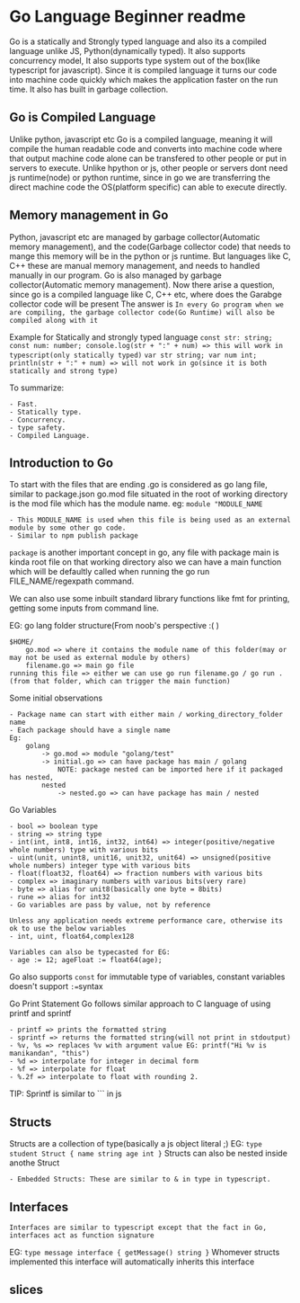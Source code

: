 # Go Language Beginner readme

Go is a statically and Strongly typed language and also its a compiled language unlike JS, Python(dynamically typed). It also supports
concurrency model, It also supports type system out of the box(like typescript for javascript). Since it is compiled language
it turns our code into machine code quickly which makes the application faster on the run time. It also has
built in garbage collection.

## Go is Compiled Language

Unlike python, javascript etc Go is a compiled language, meaning it will compile the human readable code and converts into machine code
where that output machine code alone can be transfered to other people or put in servers to execute.
Unlike hpython or js, other people or servers dont need js runtime(node) or python runtime, since in go we are transferring the direct machine code
the OS(platform specific) can able to execute directly.

## Memory management in Go

Python, javascript etc are managed by garbage collector(Automatic memory management), and the code(Garbage collector code) that needs to mange
this memory will be in the python or js runtime.
But languages like C, C++ these are manual memory management, and needs to handled manually in our program.
Go is also managed by garbage collector(Automatic memory management).
Now there arise a question, since go is a compiled language like C, C++ etc, where does the Garabge collector code will be present 
The answer is `In every Go program when we are compiling, the garbage collector code(Go Runtime) will also be compiled along with it`


Example for Statically and strongly typed language
`const str: string; const num: number; console.log(str + ":" + num) => this will work in typescript(only statically typed)`
`var str string; var num int; println(str + ":" + num) => will not work in go(since it is both statically and strong type)`


To summarize:

    - Fast.
    - Statically type.
    - Concurrency.
    - type safety.
    - Compiled Language.

## Introduction to Go

To start with the files that are ending .go is considered as go lang file, similar to package.json
go.mod file situated in the root of working directory is the mod file which has the module name.
eg: 
`module "MODULE_NAME`

    - This MODULE_NAME is used when this file is being used as an external module by some other go code.
    - Similar to npm publish package

`package` is another important concept in go, any file with package main is kinda root file on that working directory
also we can have a main function which will be defaultly called when running the go run FILE_NAME/regexpath
command.

We can also use some inbuilt standard library functions like fmt for printing, getting some inputs from 
command line.

EG: go lang folder structure(From noob's perspective :( )

    $HOME/
        go.mod => where it contains the module name of this folder(may or may not be used as external module by others)
        filename.go => main go file
    running this file => either we can use go run filename.go / go run .(from that folder, which can trigger the main function)

Some initial observations
    
    - Package name can start with either main / working_directory_folder name
    - Each package should have a single name
    Eg:
        golang
            -> go.mod => module "golang/test"
            -> initial.go => can have package has main / golang
                NOTE: package nested can be imported here if it packaged has nested,
            nested
                -> nested.go => can have package has main / nested

Go Variables

    - bool => boolean type
    - string => string type
    - int(int, int8, int16, int32, int64) => integer(positive/negative whole numbers) type with various bits
    - uint(unit, unint8, unit16, unit32, unit64) => unsigned(positive whole numbers) integer type with various bits
    - float(float32, float64) => fraction numbers with various bits
    - complex => imaginary numbers with various bits(very rare)
    - byte => alias for unit8(basically one byte = 8bits)
    - rune => alias for int32
    - Go variables are pass by value, not by reference

    Unless any application needs extreme performance care, otherwise its ok to use the below variables
    - int, uint, float64,complex128
    
    Variables can also be typecasted for EG:
    - age := 12; ageFloat := float64(age);

Go also supports `const` for immutable type of variables, constant variables doesn't support `:=`syntax

Go Print Statement
    Go follows similar approach to C language of using printf and sprintf

    - printf => prints the formatted string
    - sprintf => returns the formatted string(will not print in stdoutput)
    - %v, %s => replaces %v with argument value EG: printf("Hi %v is manikandan", "this")
    - %d => interpolate for integer in decimal form
    - %f => interpolate for float
    - %.2f => interpolate to float with rounding 2.
TIP: Sprintf is similar to `\`` in js


## Structs

Structs are a collection of type(basically a js object literal ;)
EG:
    `type student Struct {
        name string
        age int
    }`
Structs can also be nested inside anothe Struct

    - Embedded Structs: These are similar to & in type in typescript.

## Interfaces

    Interfaces are similar to typescript except that the fact in Go, interfaces act as function signature
EG: `type message interface { getMessage() string }`
    Whomever structs implemented this interface will automatically inherits this interface

## slices


